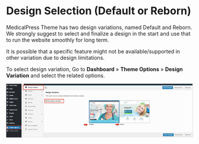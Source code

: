 # Design Selection (Default or Reborn)

MedicalPress Theme has two design variations, named Default and Reborn. We strongly suggest to select and finalize a design in the start and use that to run the website smoothly for long term.

It is possible that a specific feature might not be available/supported in other variation due to design limitations.

To select design variation, Go to **Dashboard** &raquo; **Theme Options** &raquo; **Design Variation** and select the related options.

![Design Selection](images/install/3.png)